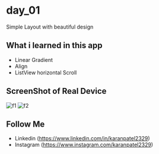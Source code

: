 # day_01

Simple Layout with beautiful design

## What i learned in this app
- Linear Gradient
- Align
- ListView horizontal Scroll

## ScreenShot of Real Device

![f1](https://user-images.githubusercontent.com/51056125/147874718-f137d775-2e69-455e-aa21-ce344aec4ab2.jpg) ![f2](https://user-images.githubusercontent.com/51056125/147874723-482aea6d-63ab-4fd9-ac3a-6e896b53a242.jpg)

## Follow Me
 - Linkedin (https://www.linkedin.com/in/karanpatel2329)
 - Instagram (https://www.instagram.com/karanpatel2329)
